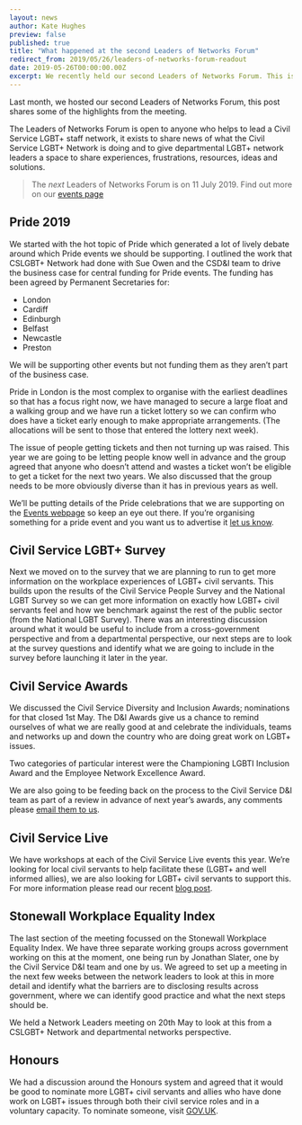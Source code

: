 ```yaml
---
layout: news
author: Kate Hughes
preview: false
published: true
title: "What happened at the second Leaders of Networks Forum"
redirect_from: 2019/05/26/leaders-of-networks-forum-readout
date: 2019-05-26T00:00:00.00Z
excerpt: We recently held our second Leaders of Networks Forum. This is what happened.
---
```


Last month, we hosted our second Leaders of Networks Forum, this post shares some of the highlights from the meeting. 

The Leaders of Networks Forum is open to anyone who helps to lead a Civil Service LGBT+ staff network, it exists to share news of what the Civil Service LGBT+ Network is doing and to give departmental LGBT+ network leaders a space to share experiences, frustrations, resources, ideas and solutions. 

> The *next* Leaders of Networks Forum is on 11 July 2019. Find out more on our [events page](/event/2019-07-11-leaders-of-networks-forum/)

## Pride 2019

We started with the hot topic of Pride which generated a lot of lively debate around which Pride events we should be supporting. I outlined the work that CSLGBT+ Network had done with Sue Owen and the CSD&I team to drive the business case for central funding for Pride events. The funding has been agreed by Permanent Secretaries for:

- London
- Cardiff
- Edinburgh
- Belfast
- Newcastle 
- Preston

We will be supporting other events but not funding them as they aren’t part of the business case. 

Pride in London is the most complex to organise with the earliest deadlines so that has a focus right now, we have managed to secure a large float and a walking group and we have run a ticket lottery so we can confirm who does have a ticket early enough to make appropriate arrangements. (The allocations will be sent to those that entered the lottery next week). 

The issue of people getting tickets and then not turning up was raised. This year we are going to be letting people know well in advance and the group agreed that anyone who doesn’t attend and wastes a ticket won’t be eligible to get a ticket for the next two years. We also discussed that the group needs to be more obviously diverse than it has in previous years as well.

We’ll be putting details of the Pride celebrations that we are supporting on the [Events webpage](/events/) so keep an eye out there. If you’re organising something for a pride event and you want us to advertise it [let us know](/about/contact-us/).


## Civil Service LGBT+ Survey

Next we moved on to the survey that we are planning to run to get more information on the workplace experiences of LGBT+ civil servants. This builds upon the results of the Civil Service People Survey and the National LGBT Survey so we can get more information on exactly how LGBT+ civil servants feel and how we benchmark against the rest of the public sector (from the National LGBT Survey). There was an interesting discussion around what it would be useful to include from a cross-government perspective and from a departmental perspective, our next steps are to look at the survey questions and identify what we are going to include in the survey before launching it later in the year. 


## Civil Service Awards

We discussed the Civil Service Diversity and Inclusion Awards; nominations for that closed 1st May. The D&I Awards give us a chance to remind ourselves of what we are really good at and celebrate the individuals, teams and networks up and down the country who are doing great work on LGBT+ issues. 

Two categories of particular interest were the Championing LGBTI Inclusion Award and the Employee Network Excellence Award.

We are also going to be feeding back on the process to the Civil Service D&I team as part of a review in advance of next year’s awards, any comments please [email them to us](/about/contact-us/).


## Civil Service Live

We have workshops at each of the Civil Service Live events this year. We’re looking for local civil servants to help facilitate these (LGBT+ and well informed allies), we are also looking for LGBT+ civil servants to support this. For more information please read our recent [blog post](/2019/05/02/Civil-Service-Live). 


## Stonewall Workplace Equality Index

The last section of the meeting focussed on the Stonewall Workplace Equality Index. We have three separate working groups across government working on this at the moment, one being run by Jonathan Slater, one by the Civil Service D&I team and one by us. We agreed to set up a meeting in the next few weeks between the network leaders to look at this in more detail and identify what the barriers are to disclosing results across government, where we can identify good practice and what the next steps should be. 

We held a Network Leaders meeting on 20th May to look at this from a CSLGBT+ Network and departmental networks perspective.

## Honours

We had a discussion around the Honours system and agreed that it would be good to nominate more LGBT+ civil servants and allies who have done work on LGBT+ issues through both their civil service roles and in a voluntary capacity. To nominate someone, visit [GOV.UK](https://www.gov.uk/honours/nominate-someone-in-the-uk).  